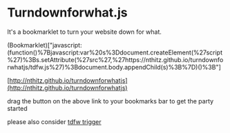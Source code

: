 # Turndownforwhat.js


It's a bookmarklet to turn your website down for what.

(Bookmarklet)["javascript:(function()%7Bjavascript:var%20s%3Ddocument.createElement(%27script%27)%3Bs.setAttribute(%27src%27,%27https://nthitz.github.io/turndownforwhatjs/tdfw.js%27)%3Bdocument.body.appendChild(s)%3B%7D)()%3B"]

[http://nthitz.github.io/turndownforwhatjs](http://nthitz.github.io/turndownforwhatjs)

drag the button on the above link to your bookmarks bar to get the party started

please also consider [tdfw trigger](https://github.com/pburtchaell/tdfw.js-trigger)
